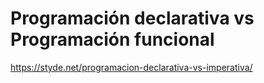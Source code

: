 # Programación declarativa vs Programación funcional

https://styde.net/programacion-declarativa-vs-imperativa/
